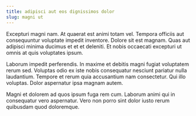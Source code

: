 ```yaml
---
title: adipisci aut eos dignissimos dolor
slug: magni ut
---
```


Excepturi magni nam. At quaerat est animi totam vel. Tempora officiis aut consequuntur voluptate impedit inventore. Dolore sit est magnam. Quas aut adipisci minima ducimus et et et deleniti. Et nobis occaecati excepturi ut omnis at quis voluptates ipsum.

Laborum impedit perferendis. In maxime et debitis magni fugiat voluptatem rerum sed. Voluptas odio ex iste nobis consequatur nesciunt pariatur nulla laudantium. Tempore et rerum quia accusantium nam consectetur. Qui illo voluptas. Dolor aspernatur ipsa magnam autem.

Magni et dolorem ad quos ipsum fuga rem cum. Laborum animi qui in consequatur vero aspernatur. Vero non porro sint dolor iusto rerum quibusdam quod doloremque.
